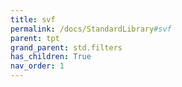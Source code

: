 ```yaml
---
title: svf
permalink: /docs/StandardLibrary#svf
parent: tpt
grand_parent: std.filters
has_children: True
nav_order: 1
---
```

